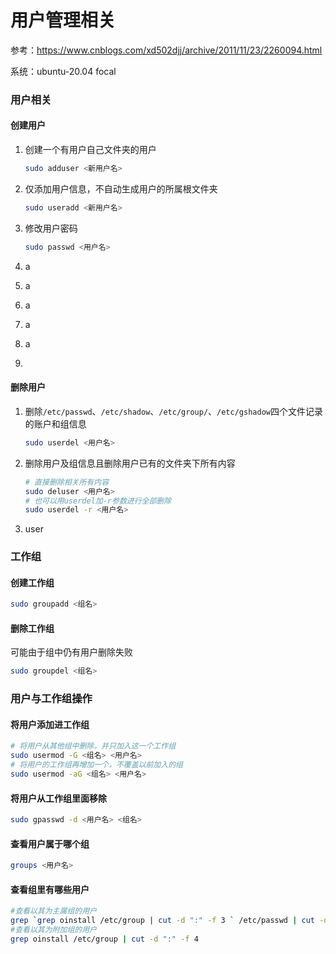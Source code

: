 # 用户管理相关

参考：https://www.cnblogs.com/xd502djj/archive/2011/11/23/2260094.html

系统：ubuntu-20.04 focal

### 用户相关

#### 创建用户

1. 创建一个有用户自己文件夹的用户

   ```sh
   sudo adduser <新用户名>
   ```

   

2. 仅添加用户信息，不自动生成用户的所属根文件夹

   ```sh
   sudo useradd <新用户名>
   ```

   

3. 修改用户密码

   ```sh
   sudo passwd <用户名>
   ```

   

4. a

5. a

6. a

7. a

8. a

9. 

#### 删除用户

1. 删除`/etc/passwd`、`/etc/shadow`、`/etc/group/`、`/etc/gshadow`四个文件记录的账户和组信息

   ```sh
   sudo userdel <用户名>
   ```

   

2. 删除用户及组信息且删除用户已有的文件夹下所有内容

   ```sh
   # 直接删除相关所有内容
   sudo deluser <用户名>
   # 也可以用userdel加-r参数进行全部删除
   sudo userdel -r <用户名>
   ```

   

3. user





### 工作组

#### 创建工作组

```sh
sudo groupadd <组名>
```

#### 删除工作组

可能由于组中仍有用户删除失败

```sh
sudo groupdel <组名>
```



### 用户与工作组操作

#### 将用户添加进工作组

```sh
# 将用户从其他组中删除，并只加入这一个工作组
sudo usermod -G <组名> <用户名>
# 将用户的工作组再增加一个，不覆盖以前加入的组
sudo usermod -aG <组名> <用户名>
```

#### 将用户从工作组里面移除

```sh
sudo gpasswd -d <用户名> <组名>
```

#### 查看用户属于哪个组

```sh
groups <用户名>
```

#### 查看组里有哪些用户

```sh
#查看以其为主属组的用户
grep `grep oinstall /etc/group | cut -d ":" -f 3 ` /etc/passwd | cut -d ":" -f 1
#查看以其为附加组的用户
grep oinstall /etc/group | cut -d ":" -f 4 
```